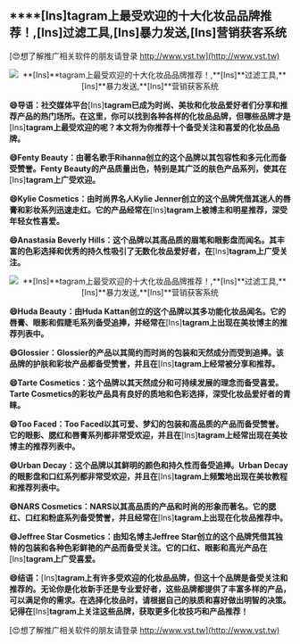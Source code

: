 ## ****[Ins]**tagram上最受欢迎的十大化妆品品牌推荐！,**[Ins]**过滤工具,**[Ins]**暴力发送,**[Ins]**营销获客系统**

[😍想了解推广相关软件的朋友请登录 http://www.vst.tw](http://www.vst.tw)

 <center><img src="https://vst.tw/MP4/tuiguang/png/1.png" alt="**[Ins]**tagram上最受欢迎的十大化妆品品牌推荐！,**[Ins]**过滤工具,**[Ins]**暴力发送,**[Ins]**营销获客系统"></center>

**😄导语：社交媒体平台**[Ins]**tagram已成为时尚、美妆和化妆品爱好者们分享和推荐产品的热门场所。在这里，你可以找到各种各样的化妆品品牌，但哪些品牌才是**[Ins]**tagram上最受欢迎的呢？本文将为你推荐十个备受关注和喜爱的化妆品品牌。**

**😄Fenty Beauty：由著名歌手Rihanna创立的这个品牌以其包容性和多元化而备受赞誉。Fenty Beauty的产品质量出色，特别是其广泛的肤色产品系列，使其在**[Ins]**tagram上广受欢迎。**

**😄Kylie Cosmetics：由时尚界名人Kylie Jenner创立的这个品牌凭借其迷人的唇膏和彩妆系列迅速走红。它的产品经常在**[Ins]**tagram上被博主和明星推荐，深受年轻女性喜爱。**

**😄Anastasia Beverly Hills：这个品牌以其高品质的眉笔和眼影盘而闻名。其丰富的色彩选择和优秀的持久性吸引了无数化妆品爱好者，在**[Ins]**tagram上广受关注。**

 <center><img src="https://vst.tw/MP4/tuiguang/png/8.png" alt="**[Ins]**tagram上最受欢迎的十大化妆品品牌推荐！,**[Ins]**过滤工具,**[Ins]**暴力发送,**[Ins]**营销获客系统"></center>

**😄Huda Beauty：由Huda Kattan创立的这个品牌以其多功能化妆品闻名。它的唇膏、眼影和假睫毛系列备受追捧，并经常在**[Ins]**tagram上出现在美妆博主的推荐列表中。**

**😄Glossier：Glossier的产品以其简约而时尚的包装和天然成分而受到追捧。该品牌的护肤和彩妆产品都备受赞誉，并且在**[Ins]**tagram上经常被分享和推荐。**

**😄Tarte Cosmetics：这个品牌以其天然成分和可持续发展的理念而备受喜爱。Tarte Cosmetics的彩妆产品具有良好的质地和色彩选择，深受化妆品爱好者的青睐。**

**😄Too Faced：Too Faced以其可爱、梦幻的包装和高品质的产品而备受赞誉。它的眼影、腮红和唇膏系列都非常受欢迎，并且在**[Ins]**tagram上经常出现在美妆博主的推荐列表中。**

**😄Urban Decay：这个品牌以其鲜明的颜色和持久性而备受追捧。Urban Decay的眼影盘和口红系列都非常受欢迎，并且在**[Ins]**tagram上频繁地出现在美妆教程和推荐列表中。**

**😄NARS Cosmetics：NARS以其高品质的产品和时尚的形象而著名。它的腮红、口红和粉底系列备受赞誉，并且经常在**[Ins]**tagram上出现在化妆品推荐中。**

**😄Jeffree Star Cosmetics：由知名博主Jeffree Star创立的这个品牌凭借其独特的包装和各种色彩鲜艳的产品而备受关注。它的口红、眼影和高光产品在**[Ins]**tagram上广受喜爱。**

**😄结语：**[Ins]**tagram上有许多受欢迎的化妆品品牌，但这十个品牌是备受关注和推荐的。无论你是化妆新手还是专业爱好者，这些品牌都提供了丰富多样的产品，可以满足你的需求。在选择化妆品时，请根据自己的肤质和喜好做出明智的决策。记得在**[Ins]**tagram上关注这些品牌，获取更多化妆技巧和产品推荐！**

[😍想了解推广相关软件的朋友请登录 http://www.vst.tw](http://www.vst.tw)



